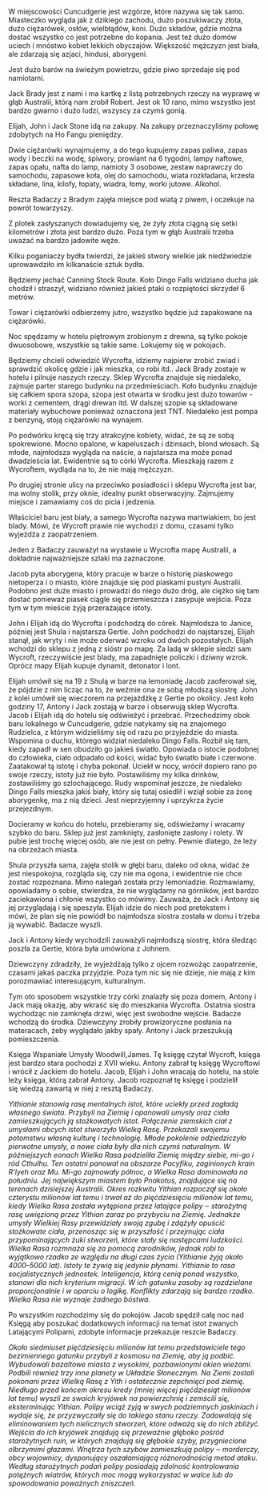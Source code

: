 W miejscowości Cuncudgerie jest wzgórze, które nazywa się tak samo.
Miasteczko wygląda jak z dzikiego zachodu, dużo poszukiwaczy złota, dużo ciężarówek, osłów, wielbłądów, koni. Dużo składów, gdzie można dostać wszystko co jest potrzebne do kopania. Jest też dużo domów uciech i mnóstwo kobiet lekkich obyczajów.
Większość mężczyzn jest biała, ale zdarzają się azjaci, hindusi, aborygeni.

Jest dużo barów na świeżym powietrzu, gdzie piwo sprzedaje się pod namiotami.

Jack Brady jest z nami i ma kartkę z listą potrzebnych rzeczy na wyprawę w głąb Australii, którą nam zrobił Robert.
Jest ok 10 rano, mimo wszystko jest bardzo gwarno i dużo ludzi, wszyscy za czymś gonią.

Elijah, John i Jack Stone idą na zakupy. Na zakupy przeznaczyliśmy połowę zdobytych na Ho Fangu pieniędzy.

Dwie ciężarówki wynajmujemy, a do tego kupujemy zapas paliwa, zapas wody i beczki na wodę, śpiwory, prowiant na 6 tygodni, lampy naftowe, zapas opału, nafta do lamp, namioty 3 osobowe, zestaw naprawczy do samochodu, zapasowe koła, olej do samochodu, wiata rozkładana, krzesła składane, lina, kilofy, łopaty, wiadra, łomy, worki jutowe. Alkohol.

Reszta Badaczy z Bradym zajęła miejsce pod wiatą z piwem, i oczekuje na powrót towarzyszy. 

Z plotek zasłyszanych dowiadujemy się, że żyły złota ciągną się setki kilometrów i złota jest bardzo dużo. Poza tym w głąb Australii trzeba uważać na bardzo jadowite węże.

Kilku poganiaczy bydła twierdzi, że jakieś stwory wielkie jak niedźwiedzie uprowawdziło im kilkanaście sztuk bydła.

Będziemy jechać Canning Stock Route.
Koło Dingo Falls widziano ducha jak chodził i straszył, widziano również jakieś ptaki o rozpiętości skrzydeł 6 metrów.

Towar i ciężarówki odbierzemy jutro, wszystko będzie już zapakowane na ciężarówki.

Noc spędzamy w hotelu piętrowym zrobionym z drewna, są tylko pokoje dwuosobowe, wszystkie są takie same. Lokujemy się w pokojach.

Będziemy chcieli odwiedzić Wycrofta, idziemy najpierw zrobić zwiad i sprawdzić okolicę gdzie i jak mieszka, co robi itd..
Jack Brady zostaje w hotelu i pilnuje naszych rzeczy. Sklep Wycrofta znajduje się niedaleko, zajmuje parter starego budynku na przedmieściach. Koło budynku znajduje się całkiem spora szopa, szopa jest otwarta w środku jest dużo towarów - worki z cementem, drągi drewan itd. W dalszej szopie są składowane materiały wybuchowe ponieważ oznaczona jest TNT. Niedaleko jest pompa z benzyną, stoją ciężarówki na wynajem.

Po podwórku kręcą się trzy atrakcyjne kobiety, widać, że są ze sobą spokrewione. Mocno opalone, w kapeluszach i dżinsach, blond włosach. Są młode, najmłodsza wygląda na naście, a najstarsza ma może ponad dwadzieścia lat. Ewidentnie są to córki Wycrofta. Mieszkają razem z Wycroftem, wydląda na to, że nie mają mężczyzn.

Po drugiej stronie ulicy na przeciwko posiadłości i sklepu Wycrofta jest bar, ma wolny stolik, przy oknie, idealny punkt obserwacyjny. Zajmujemy miejsce i zamawiamy coś do picia i jedzenia.

Właściciel baru jest biały, a samego Wycrofta nazywa martwiakiem, bo jest blady. Mówi, że Wycroft prawie nie wychodzi z domu, czasami tylko wyjeżdża z zaopatrzeniem.

Jeden z Badaczy zauważył na wystawie u Wycrofta mapę Australii, a dokładnie najważniejsze szlaki ma zaznaczone.

Jacob pyta aborygena, który pracuje w barze o historię piaskowego nietoperza i o miasto, które znajduje się pod piaskami pustyni Australii. Podobno jest duże miasto i prowadzi do niego dużo dróg, ale ciężko się tam dostać ponieważ piasek ciągle się przemieszcza i zasypuje wejścia. Poza tym w tym mieście żyją przerażające istoty.

John i Elijah idą do Wycrofta i podchodzą do córek. Najmłodsza to Janice, później jest Shula i najstarsza Gertie. John podchodzi do najstarszej, Elijah stanął, jak wryty i nie może oderwać wzroku od dwóch pozostałych.
Elijah wchodzi do sklepu z jedną z sióstr po mapę. Za ladą w sklepie siedzi sam Wycroft, rzeczywiście jest blady, ma zapadnięte policzki i dziwny wzrok.
Oprócz mapy Elijah kupuje dynamit, detonator i lont.

Elijah umówił się na 19 z Shulą w barze na lemoniadę Jacob zaoferował się, że pójdzie z nim licząc na to, że weźmie ona ze sobą młodszą siostrę. John z kolei umówił się wieczorem na przejażdżkę z Gertie po okolicy.
Jest koło godziny 17, Antony i Jack zostają w barze i obserwują sklep Wycrofta. Jacob i Elijah idą do hotelu się odświeżyć i przebrać. Przechodzimy obok baru lokalnego w Cuncudgerie, gdzie natykamy się na znajomego Rudzielca, z którym widzieliśmy się od razu po przyjeździe do miasta. Wspomina o duchu, którego widział niedaleko Dingo Falls. Rozbił się tam, kiedy zapadł w sen obudziło go jakieś światło. Opowiada o istocie podobnej do człowieka, ciało odpadało od kości, widać było światło białe i czerwone. Zaatakował tą istotę i chyba pokonał. Uciekł w nocy, wrócił dopiero rano po swoje rzeczy, istoty już nie było. Postawiliśmy my kilka drinków, zostawiliśmy go szlochającego.
Rudy wspominał jeszcze, że niedaleko Dingo Falls mieszka jakiś biały, który się tutaj osiedlił i wziął sobie za żonę aborygenkę, ma z nią dzieci. Jest nieprzyjemny i uprzykrza życie przejezdnym.

Docieramy w końcu do hotelu, przebieramy się, odświeżamy i wracamy szybko do baru. Sklep już jest zamknięty, zasłonięte zasłony i rolety. W pubie jest trochę więcej osób, ale nie jest on pełny. Pewnie dlatego, że leży na obrzeżach miasta.

Shula przyszła sama, zajęła stolik w głębi baru, daleko od okna, widać że jest niespokojna, rozgląda się, czy nie ma ogona, i ewidentnie nie chce zostać rozpoznana. Mimo nalegań została przy lemoniadzie.
Rozmawiamy, opowiadamy o sobie, stwierdza, że nie wyglądamy na górników, jest bardzo zaciekawiona i chłonie wszystko co mówimy.
Zauważa, że Jack i Antony się jej przyglądają i się speszyła. Elijah idzie do niech pod pretekstem i mówi, że plan się nie powiódł bo najmłodsza siostra została w domu i trzeba ją wywabić. Badacze wyszli.

Jack i Antony kiedy wychodzili zauważyli najmłodszą siostrę, która śledząc poszła za Gertie, która była umówiona z Johnem.

Dziewczyny zdradziły, że wyjeżdżają tylko z ojcem rozwożąc zaopatrzenie, czasami jakaś paczka przyjdzie. Poza tym nic się nie dzieje, nie mają z kim porozmawiać interesującym, kulturalnym.

Tym oto sposobem wszystkie trzy córki znalazły się poza domem, Antony i Jack mają okazję, aby wkraść się do mieszkania Wycrofta.
Ostatnia siostra wychodząc nie zamknęła drzwi, więc jest swobodne wejście. Badacze wchodzą do środka. Dziewczyny zrobiły prowizoryczne posłania na materacach, żeby wyglądało jakby spały. Antony i Jack przeszukują pomieszczenia.

Księga Wspaniałe Umysły Woodwill,James. Tę księgę czytał Wycroft, księga jest bardzo stara pochodzi z XVII wieku.
Antony zabrał tę księgę Wycroftowi i wrócił z Jackiem do hotelu.
Jacob, Elijah i John wracają do hotelu, na stole leży księga, którą zabrał Antony. Jacob rozpoznał tę księgę i podzielił się wiedzą zawartą w niej z resztą Badaczy.

_Yithianie stanowią rasę mentalnych istot, które uciekły przed
zagładą własnego świata. Przybyli na Ziemię i opanowali umysły
oraz ciała zamieszkujących ją stożkowatych istot. Połączenie
ziemskich ciał z umysłami obcych istot stworzyło Wielką Rasę.
Przekazali swojemu potomstwu własną kulturę i technologię.
Młode pokolenie odziedziczyło pierwotne umysły, a nowe ciała
były dla nich czymś naturalnym. W późniejszych eonach Wielka
Rasa podzieliła Ziemię między siebie, mi-go i ród Cthulhu. Ten
ostatni panował na obszarze Pacyfiku, zaginionych krain R’lyeh
oraz Mu. Mi-go zajmowały północ, a Wielka Rasa dominowała
na południu. Jej największym miastem było Pnakotus, znajdujące
się na terenach dzisiejszej Australii.
Okres rozkwitu Yithian rozpoczął się około czterystu milionów
lat temu i trwał aż do pięćdziesięciu
milionów lat temu, kiedy
Wielka Rasa została wytępiona
przez latające polipy ‒ starożytną
rasę uwięzioną przez Yithian zaraz
po przybyciu na Ziemię. Jednakże
umysły Wielkiej Rasy przewidziały
swoją zgubę i zdążyły opuścić
stożkowate ciała, przenosząc się
w przyszłość i przejmując ciała
przypominających żuki stworzeń,
które stały się następcami ludzkości.
Wielka Rasa rozmnaża się
za pomocą zarodników, jednak robi
to wyjątkowo rzadko ze względu
na długi czas życia (Yithianie żyją
około 4000–5000 lat). Istoty te
żywią się jedynie płynami.
Yithianie to rasa socjalistycznych
jednostek. Inteligencja, którą
cenią ponad wszystko, stanowi dla
nich kryterium migracji. W ich
gatunku zasoby są rozdzielane proporcjonalnie i w oparciu o logikę. Konflikty zdarzają się
bardzo rzadko. Wielka Rasa nie wyznaje żadnego bóstwa._

Po wszystkim rozchodzimy się do pokojów.
Jacob spędził całą noc nad Księgą aby poszukać dodatkowych informacji na temat istot zwanych Latającymi Polipami, zdobyte informacje przekazuje reszcie Badaczy.

_Około siedmiuset pięćdziesięciu milionów lat temu przedstawiciele
tego bezimiennego gatunku przybyli z kosmosu
na Ziemię, aby ją podbić. Wybudowali bazaltowe miasta
z wysokimi, pozbawionymi okien wieżami. Podbili również
trzy inne planety w Układzie Słonecznym. Na Ziemi zostali
pokonani przez Wielką Rasę z Yith i ostatecznie zepchnięci
pod ziemię. Niedługo przed końcem okresu kredy (mniej więcej
pięćdziesiąt milionów lat temu) wyszli ze swoich kryjówek
na powierzchnię i zemścili się, eksterminując Yithian.
Polipy wciąż żyją w swych podziemnych jaskiniach i wydaje
się, że przyzwyczaiły się do takiego stanu rzeczy. Zadowalają
się eliminowaniem tych nielicznych stworzeń, które odważą się
do nich zbliżyć. Wejścia do ich kryjówek znajdują się przeważnie
głęboko pośród starożytnych ruin, w których znajdują się
głębokie szyby, przygniecione olbrzymimi głazami. Wnętrza
tych szybów zamieszkują polipy ‒ morderczy, obcy wojownicy,
dysponujący oszałamiającą różnorodnością metod ataku.
Według starożytnych podań polipy posiadają zdolność
kontrolowania potężnych wiatrów, których moc mogą wykorzystać
w walce lub do spowodowania poważnych zniszczeń._
